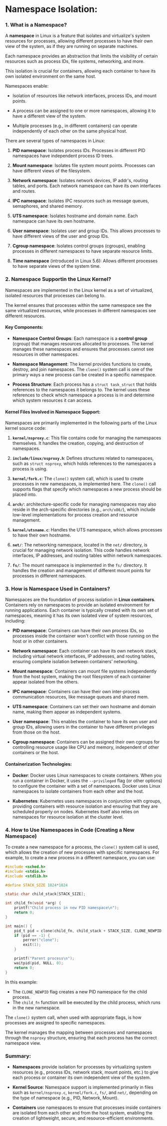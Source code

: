 # Namespace Isolation:


### 1. **What is a Namespace?**

A **namespace** in Linux is a feature that isolates and virtualize's system resources for processes, 
allowing different processes to have their own view of the system, as if they are running on separate 
machines. 

Each namespace provides an abstraction that limits the visibility of certain resources such as process IDs,
file systems, networking, and more. 

This isolation is crucial for containers, allowing each container to have its own isolated environment on 
the same host.

Namespaces enable:

- Isolation of resources like network interfaces, process IDs, and mount points.

- A process can be assigned to one or more namespaces, allowing it to have a different view of the system.

- Multiple processes (e.g., in different containers) can operate independently of each other on the same 
  physical host.

There are several types of namespaces in Linux:

1. **PID namespace**: 
    Isolates process IDs. Processes in different PID namespaces have independent process ID trees.

2. **Mount namespace**: 
    Isolates file system mount points. Processes can have different views of the filesystem.

3. **Network namespace**: 
    Isolates network devices, IP addr's, routing tables, and ports. 
    Each network namespace can have its own interfaces and routes.

4. **IPC namespace**: 
    Isolates IPC resources such as message queues, semaphores, and shared memory.

5. **UTS namespace**: 
    Isolates hostname and domain name. Each namespace can have its own hostname.

6. **User namespace**: 
    Isolates user and group IDs. This allows processes to have different views of the user and group IDs.

7. **Cgroup namespace**: 
    Isolates control groups (cgroups), enabling processes in different namespaces to have separate resource 
    limits.

8. **Time namespace** (introduced in Linux 5.6): Allows different processes to have separate views of the 
   system time.

### 2. **Namespace Supportin the Linux Kernel?**

Namespaces are implemented in the Linux kernel as a set of virtualized, isolated resources that processes 
can belong to. 

The kernel ensures that processes within the same namespace see the same virtualized resources, while 
processes in different namespaces see different resources.

#### Key Components:
- **Namespace Control Groups**: 
  Each namespace is a **control group** (cgroup) that manages resources allocated to processes. 
  The kernel manages these namespaces and ensures that processes cannot see resources in other namespaces.

- **Namespace Management**: 
  The kernel provides functions to create, destroy, and join namespaces. 
  The `clone()` system call is one of the primary ways a new process can be created in a specific namespace.

- **Process Structure**: 
  Each process has a `struct task_struct` that holds references to the namespaces it belongs to. 
  The kernel uses these references to check which namespace a process is in and determine which system 
  resources it can access.

#### Kernel Files Involved in Namespace Support:
Namespaces are primarily implemented in the following parts of the Linux kernel source code:

1. **`kernel/nsproxy.c`**: This file contains code for managing the namespaces themselves. 
   It handles the creation, copying, and destruction of namespaces.

2. **`include/linux/nsproxy.h`**: Defines structures related to namespaces, such as `struct nsproxy`, 
   which holds references to the namespaces a process is using.

3. **`kernel/fork.c`**: The `clone()` system call, which is used to create processes in new namespaces, is 
   implemented here. 
   The `clone()` call supports flags that specify which namespaces a new process should be placed into.

4. **`arch/`**: architecture-specific code for managing namespaces may also reside in the arch-specific 
   directories (e.g., `arch/x86/`), which include low-level implementations for process creation 
   and resource management.

5. **`kernel/utsname.c`**: Handles the UTS namespace, which allows processes to have their own hostname.

6. **`net/`**: The networking namespace, located in the `net/` directory, is crucial for managing network 
   isolation. 
   This code handles network interfaces, IP addresses, and routing tables within network namespaces.

7. **`fs/`**: The mount namespace is implemented in the `fs/` directory. 
    It handles the creation and management of different mount points for processes in different namespaces.

### 3. **How is Namespace Used in Containers?**


Namespaces are the foundation of process isolation in **Linux containers**. 
Containers rely on namespaces to provide an isolated environment for running applications. 
Each container is typically created with its own set of namespaces, meaning it has its own isolated view 
of system resources, including:

- **PID namespace**: 
  Containers can have their own process IDs, so processes inside the container won't conflict with those 
  running on the host or in other containers.

- **Network namespace**: 
  Each container can have its own network stack, including virtual network interfaces, IP addresses, 
  and routing tables, ensuring complete isolation between containers’ networking.

- **Mount namespace**: 
  Containers can mount file systems independently from the host system, making the root filesystem of each 
  container appear isolated from the others.

- **IPC namespace**: 
  Containers can have their own inter-process communication resources, like message queues and shared mem.

- **UTS namespace**: 
  Containers can set their own hostname and domain name, making them appear as independent systems.

- **User namespace**: 
  This enables the container to have its own user and group IDs, allowing users in the container to have 
  different privileges from those on the host.

- **Cgroup namespace**: 
  Containers can be assigned their own cgroups for controlling resource usage like CPU and memory, 
  independent of other containers or the host.

#### Containerization Technologies:
- **Docker**: Docker uses Linux namespaces to create containers. 
  When you run a container in Docker, it uses the `--privileged` flag (or other options) to configure the 
  container with a set of namespaces. 
  Docker uses Linux namespaces to isolate containers from each other and the host.

- **Kubernetes**: 
  Kubernetes uses namespaces in conjunction with cgroups, providing containers with resource isolation and 
  ensuring that they are scheduled properly on nodes. 
  Kubernetes itself also relies on namespaces for resource isolation at the cluster level.

### 4. **How to Use Namespaces in Code (Creating a New Namespace)**

To create a new namespace for a process, the `clone()` system call is used, which allows the creation of 
new processes with specific namespaces. For example, to create a new process in a different namespace, 
you can use:

```c
#include <sched.h>
#include <stdio.h>
#include <stdlib.h>

#define STACK_SIZE 1024*1024

static char child_stack[STACK_SIZE];

int child_fn(void *arg) {
    printf("Child process in new PID namespace\n");
    return 0;
}

int main() {
    pid_t pid = clone(child_fn, child_stack + STACK_SIZE, CLONE_NEWPID | SIGCHLD, NULL);
    if (pid == -1) {
        perror("clone");
        exit(1);
    }

    printf("Parent process\n");
    waitpid(pid, NULL, 0);
    return 0;
}
```

In this example:
- The `CLONE_NEWPID` flag creates a new PID namespace for the child process.
- The `child_fn` function will be executed by the child process, which runs in the new namespace.

The `clone()` system call, when used with appropriate flags, is how processes are assigned to specific 
namespaces. 

The kernel manages the mapping between processes and namespaces through the `nsproxy` structure, 
ensuring that each process has the correct namespace view.

### Summary:

- **Namespaces** provide isolation for processes by virtualizing system resources 
  (e.g., process IDs, network stack, mount points, etc.) to give each process or container its own 
  independent view of the system.

- **Kernel Source**: Namespace support is implemented primarily in files such as 
  `kernel/nsproxy.c`, 
  `kernel/fork.c`, 
  `fs/`, and 
  `net/`, 
  depending on the type of namespace (e.g., PID, Network, Mount).

- **Containers** use namespaces to ensure that processes inside containers are isolated from each other and 
  from the host system, enabling the creation of lightweight, secure, and resource-efficient environments.


